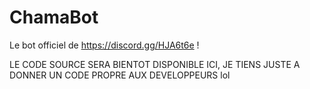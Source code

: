 # ChamaBot
Le bot officiel de https://discord.gg/HJA6t6e !

LE CODE SOURCE SERA BIENTOT DISPONIBLE ICI, JE TIENS JUSTE A DONNER UN CODE PROPRE AUX DEVELOPPEURS lol
